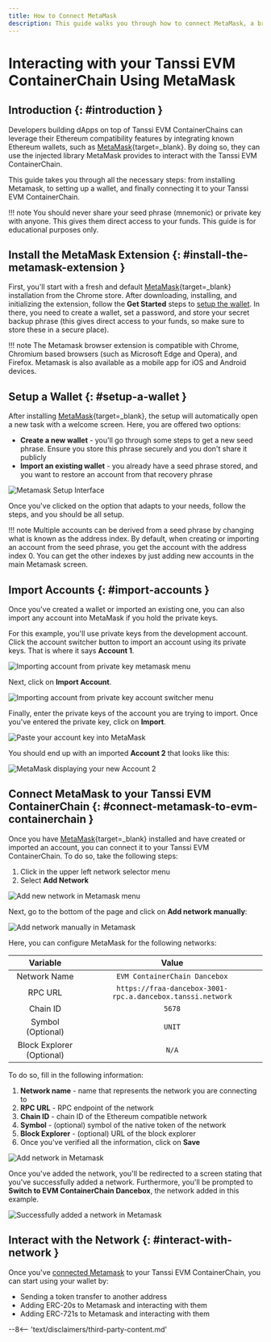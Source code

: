 ```yaml
---
title: How to Connect MetaMask
description: This guide walks you through how to connect MetaMask, a browser-based Ethereum wallet, to your Tanssi EVM ContainerChain and how to transfer funds.
---
```


# Interacting with your Tanssi EVM ContainerChain Using MetaMask

## Introduction {: #introduction }

Developers building dApps on top of Tanssi EVM ContainerChains can leverage their Ethereum compatibility features by integrating known Ethereum wallets, such as [MetaMask](https://metamask.io/){target=_blank}. By doing so, they can use the injected library MetaMask provides to interact with the Tanssi EVM ContainerChain.

This guide takes you through all the necessary steps: from installing Metamask, to setting up a wallet, and finally connecting it to your Tanssi EVM ContainerChain.

!!! note
    You should never share your seed phrase (mnemonic) or private key with anyone. This gives them direct access to your funds. This guide is for educational purposes only.

## Install the MetaMask Extension {: #install-the-metamask-extension }

First, you'll start with a fresh and default [MetaMask](https://metamask.io/){target=_blank} installation from the Chrome store. After downloading, installing, and initializing the extension, follow the **Get Started** steps to [setup the wallet](#setup-a-wallet). In there, you need to create a wallet, set a password, and store your secret backup phrase (this gives direct access to your funds, so make sure to store these in a secure place).

!!! note
    The Metamask browser extension is compatible with Chrome, Chromium based browsers (such as Microsoft Edge and Opera), and Firefox. Metamask is also available as a mobile app for iOS and Android devices.

## Setup a Wallet {: #setup-a-wallet }

After installing [MetaMask](https://metamask.io){target=_blank}, the setup will automatically open a new task with a welcome screen. Here, you are offered two options:

- **Create a new wallet** - you'll go through some steps to get a new seed phrase. Ensure you store this phrase securely and you don't share it publicly
- **Import an existing wallet** - you already have a seed phrase stored, and you want to restore an account from that recovery phrase

![Metamask Setup Interface](/images/builders/interact/ethereum-api/wallets/metamask/metamask-1.png)

Once you've clicked on the option that adapts to your needs, follow the steps, and you should be all setup.

!!! note
    Multiple accounts can be derived from a seed phrase by changing what is known as the address index. By default, when creating or importing an account from the seed phrase, you get the account with the address index 0. You can get the other indexes by just adding new accounts in the main Metamask screen.

## Import Accounts {: #import-accounts }

Once you've created a wallet or imported an existing one, you can also import any account into MetaMask if you hold the private keys.

For this example, you'll use private keys from the development account. Click the account switcher button to import an account using its private keys. That is where it says **Account 1**.

![Importing account from private key metamask menu](/images/builders/interact/ethereum-api/wallets/metamask/metamask-2.png)

Next, click on **Import Account**.

![Importing account from private key account switcher menu](/images/builders/interact/ethereum-api/wallets/metamask/metamask-3.png)

Finally, enter the private keys of the account you are trying to import. Once you've entered the private key, click on **Import**.

![Paste your account key into MetaMask](/images/builders/interact/ethereum-api/wallets/metamask/metamask-4.png)

You should end up with an imported **Account 2** that looks like this:

![MetaMask displaying your new Account 2](/images/builders/interact/ethereum-api/wallets/metamask/metamask-5.png)

## Connect MetaMask to your Tanssi EVM ContainerChain {: #connect-metamask-to-evm-containerchain }

Once you have [MetaMask](https://metamask.io/){target=_blank} installed and have created or imported an account, you can connect it to your Tanssi EVM ContainerChain. To do so, take the following steps:

1. Click in the upper left network selector menu
2. Select **Add Network**

![Add new network in Metamask menu](/images/builders/interact/ethereum-api/wallets/metamask/metamask-6.png)

Next, go to the bottom of the page and click on **Add network manually**:

![Add network manually in Metamask](/images/builders/interact/ethereum-api/wallets/metamask/metamask-7.png)

Here, you can configure MetaMask for the following networks:

|         Variable          |                           Value                            |
|:-------------------------:|:----------------------------------------------------------:|
|       Network Name        |               `EVM ContainerChain Dancebox`                |
|          RPC URL          | `https://fraa-dancebox-3001-rpc.a.dancebox.tanssi.network` |
|         Chain ID          |                           `5678`                           |
|     Symbol (Optional)     |                           `UNIT`                           |
| Block Explorer (Optional) |                           `N/A`                            |

To do so, fill in the following information:

1. **Network name** - name that represents the network you are connecting to
2. **RPC URL** - RPC endpoint of the network
3. **Chain ID** - chain ID of the Ethereum compatible network
4. **Symbol** - (optional) symbol of the native token of the network
5. **Block Explorer** - (optional) URL of the block explorer
6. Once you've verified all the information, click on **Save**

![Add network in Metamask](/images/builders/interact/ethereum-api/wallets/metamask/metamask-8.png)

Once you've added the network, you'll be redirected to a screen stating that you've successfully added a network. Furthermore, you'll be prompted to **Switch to EVM ContainerChain Dancebox**, the network added in this example.

![Successfully added a network in Metamask](/images/builders/interact/ethereum-api/wallets/metamask/metamask-9.png)

## Interact with the Network {: #interact-with-network }

Once you've [connected Metamask](#connect-metamask-to-evm-containerchain) to your Tanssi EVM ContainerChain, you can start using your wallet by:

- Sending a token transfer to another address
- Adding ERC-20s to Metamask and interacting with them
- Adding ERC-721s to Metamask and interacting with them

--8<-- 'text/disclaimers/third-party-content.md'
